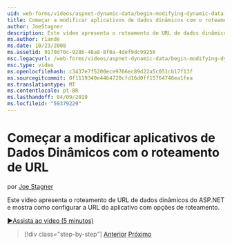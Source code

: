 ```yaml
---
uid: web-forms/videos/aspnet-dynamic-data/begin-modifying-dynamic-data-applications-with-url-routing
title: Começar a modificar aplicativos de dados dinâmicos com o roteamento de URL | Microsoft Docs
author: JoeStagner
description: Este vídeo apresenta o roteamento de URL de dados dinâmicos do ASP.NET e mostra como configurar a URL do aplicativo com opções de roteamento.
ms.author: riande
ms.date: 10/23/2008
ms.assetid: 9170d70c-928b-48a8-8f0a-4def9dc99256
msc.legacyurl: /web-forms/videos/aspnet-dynamic-data/begin-modifying-dynamic-data-applications-with-url-routing
msc.type: video
ms.openlocfilehash: c3437e7f5200ece9766ec89d22a5c051cb17f13f
ms.sourcegitcommit: 0f1119340e4464720cfd16d0ff15764746ea1fea
ms.translationtype: MT
ms.contentlocale: pt-BR
ms.lasthandoff: 04/09/2019
ms.locfileid: "59379229"
---
```

# <a name="begin-modifying-dynamic-data-applications-with-url-routing"></a>Começar a modificar aplicativos de Dados Dinâmicos com o roteamento de URL

por [Joe Stagner](https://github.com/JoeStagner)

Este vídeo apresenta o roteamento de URL de dados dinâmicos do ASP.NET e mostra como configurar a URL do aplicativo com opções de roteamento.

[&#9654;Assista ao vídeo (5 minutos)](https://channel9.msdn.com/Blogs/ASP-NET-Site-Videos/begin-modifying-dynamic-data-applications-with-url-routing)

> [!div class="step-by-step"]
> [Anterior](begin-editing-the-templates-in-aspnet-dynamic-data-applications.md)
> [Próximo](enable-in-line-editing-in-aspnet-dynamic-data-applications.md)
